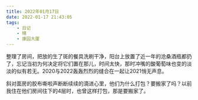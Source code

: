 ```yaml
---
title: 2022年01月17日
date: 2022-01-17 21:43:05
tags:
    - 日记
    - 晴
    - 康园大厦
---
```

整理了房间，把放的生了斑的餐具洗刷干净，阳台上放置了近一年的沧桑酒瓶都扔了，忘记当初为何决定将它们置在那儿，时间太快，那时冲嘴的酸葡萄味也变的淡淡的似有若无。2020与2022轰轰烈烈的缝合在一起让2021悄无声息。  

斜对面房的胶布嘶啦声断断续续的滴进心里，他们为什么打包？要搬家了吗？以前我住在他们房间往下的4层时，也曾这样打包，那是要搬家了。